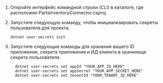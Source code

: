 <!-- markdownlint-disable MD002 MD025 MD041 -->

1. Откройте интерфейс командной строки (CLI) в каталоге, где расположен PartsInventoryConnector.csproj.
2. Запустите следующую команду, чтобы инициализировать секреты пользователя для проекта.

    ```dotnetcli
    dotnet user-secrets init
    ```

3. Запустите следующие команды для хранения вашего ID приложения, секрета приложения и ИД клиента в хранилище секрета пользователя.
  
    ```dotnetcli
      dotnet user-secrets set appId "YOUR_APP_ID_HERE"
      dotnet user-secrets set appSecret "YOUR_APP_SECRET_HERE"
      dotnet user-secrets set tenantId "YOUR_TENANT_ID_HERE"
    ```
